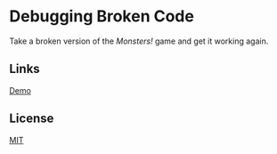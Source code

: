 # Debugging Broken Code

Take a broken version of the *Monsters!* game and get it working again.

## Links

[Demo](https://meterrill.github.io/vanilla-js-academy/45-debugging-broken-code/)

## License
[MIT](https://choosealicense.com/licenses/mit/)
